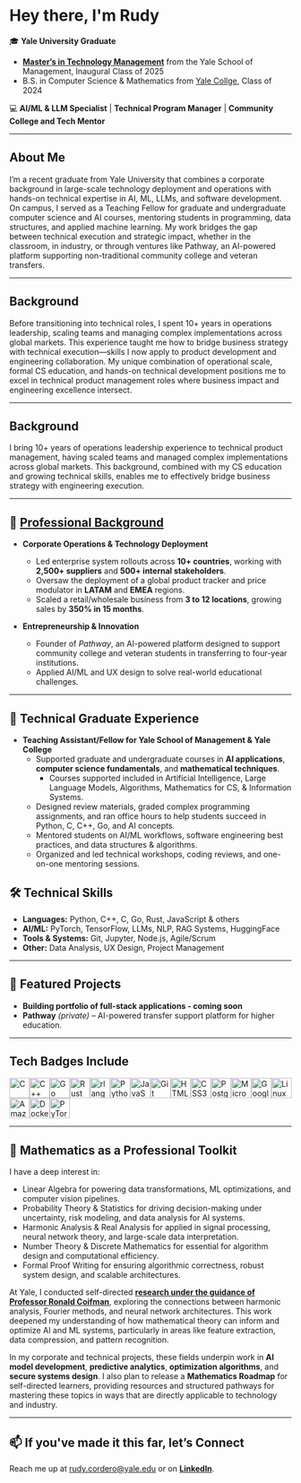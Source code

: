 # Hey there, I'm Rudy

🎓 **Yale University Graduate**  
- **[Master’s in Technology Management](https://som.yale.edu/programs/masters-technology-management)** from the Yale School of Management, Inaugural Class of 2025
- B.S. in Computer Science & Mathematics from [Yale Collge](https://yalecollege.yale.edu/), Class of 2024

💻 **AI/ML & LLM Specialist** | **Technical Program Manager** | **Community College and Tech Mentor**  

---

## About Me
I’m a recent graduate from Yale University that combines a corporate background in large-scale technology deployment and operations with hands-on technical expertise in AI, ML, LLMs, and software development. On campus, I served as a Teaching Fellow for graduate and undergraduate computer science and AI courses, mentoring students in programming, data structures, and applied machine learning. My work bridges the gap between technical execution and strategic impact, whether in the classroom, in industry, or through ventures like Pathway, an AI-powered platform supporting non-traditional community college and veteran transfers.

---

## Background
Before transitioning into technical roles, I spent 10+ years in operations leadership, scaling teams and managing complex implementations across global markets. This experience taught me how to bridge business strategy with technical execution—skills I now apply to product development and engineering collaboration. My unique combination of operational scale, formal CS education, and hands-on technical development positions me to excel in technical product management roles where business impact and engineering excellence intersect.

---

## Background  
I bring 10+ years of operations leadership experience to technical product management, having scaled teams and managed complex implementations across global markets. This background, combined with my CS education and growing technical skills, enables me to effectively bridge business strategy with engineering execution.

---

## 💼 [Professional Background](https://www.linkedin.com/in/rudy-cordero/)
- **Corporate Operations & Technology Deployment**  
  - Led enterprise system rollouts across **10+ countries**, working with **2,500+ suppliers** and **500+ internal stakeholders**.  
  - Oversaw the deployment of a global product tracker and price modulator in **LATAM** and **EMEA** regions.  
  - Scaled a retail/wholesale business from **3 to 12 locations**, growing sales by **350% in 15 months**.

- **Entrepreneurship & Innovation**  
  - Founder of *Pathway*, an AI-powered platform designed to support community college and veteran students in transferring to four-year institutions.  
  - Applied AI/ML and UX design to solve real-world educational challenges.

---

## 🤖 Technical Graduate Experience
- **Teaching Assistant/Fellow for Yale School of Management & Yale College**  
  - Supported graduate and undergraduate courses in **AI applications**, **computer science fundamentals**, and **mathematical techniques**.
    - Courses supported included in Artificial Intelligence, Large Language Models, Algorithms, Mathematics for CS, & Information Systems.
  - Designed review materials, graded complex programming assignments, and ran office hours to help students succeed in Python, C, C++, Go, and AI concepts.  
  - Mentored students on AI/ML workflows, software engineering best practices, and data structures & algorithms.  
  - Organized and led technical workshops, coding reviews, and one-on-one mentoring sessions.

## 🛠 Technical Skills
- **Languages:** Python, C++, C, Go, Rust, JavaScript & others
- **AI/ML:** PyTorch, TensorFlow, LLMs, NLP, RAG Systems, HuggingFace  
- **Tools & Systems:** Git, Jupyter, Node.js, Agile/Scrum  
- **Other:** Data Analysis, UX Design, Project Management

---

## 📌 Featured Projects
- **Building portfolio of full-stack applications - coming soon** 
- **Pathway** *(private)* – AI-powered transfer support platform for higher education.

---

## Tech Badges Include
<p align="left">
<a href="https://docs.microsoft.com/en-us/cpp/?view=msvc-170" target="_blank" rel="noreferrer"><img src="https://raw.githubusercontent.com/danielcranney/readme-generator/main/public/icons/skills/c-colored.svg" alt="C" title="C" width="36" height="36" /></a><a href="https://docs.microsoft.com/en-us/cpp/?view=msvc-170" target="_blank" rel="noreferrer"><img src="https://raw.githubusercontent.com/danielcranney/readme-generator/main/public/icons/skills/cplusplus-colored.svg" alt="C++" title="C++" width="36" height="36" /></a><a href="https://go.dev/doc/" target="_blank" rel="noreferrer"><img src="https://raw.githubusercontent.com/danielcranney/readme-generator/main/public/icons/skills/go-colored.svg" alt="Go" title="Go" width="36" height="36" /></a><a href="https://www.rust-lang.org/" target="_blank" rel="noreferrer"><img src="https://raw.githubusercontent.com/danielcranney/readme-generator/main/public/icons/skills/rust-colored-dark.svg" alt="Rust" title="Rust" width="36" height="36" /></a><a href="https://www.r-project.org/" target="_blank" rel="noreferrer"><img src="https://raw.githubusercontent.com/danielcranney/readme-generator/main/public/icons/skills/rlang-colored.svg" alt="rlang" title="rlang" width="36" height="36" /></a><a href="https://www.python.org/" target="_blank" rel="noreferrer"><img src="https://raw.githubusercontent.com/danielcranney/readme-generator/main/public/icons/skills/python-colored.svg" alt="Python" title="Python" width="36" height="36" /></a><a href="https://developer.mozilla.org/en-US/docs/Web/JavaScript" target="_blank" rel="noreferrer"><img src="https://raw.githubusercontent.com/danielcranney/readme-generator/main/public/icons/skills/javascript-colored.svg" alt="JavaScript" title="JavaScript" width="36" height="36" /></a><a href="https://git-scm.com/" target="_blank" rel="noreferrer"><img src="https://raw.githubusercontent.com/danielcranney/readme-generator/main/public/icons/skills/git-colored.svg" alt="Git" title="Git" width="36" height="36" /></a><a href="https://developer.mozilla.org/en-US/docs/Glossary/HTML5" target="_blank" rel="noreferrer"><img src="https://raw.githubusercontent.com/danielcranney/readme-generator/main/public/icons/skills/html5-colored.svg" alt="HTML5" title="HTML5" width="36" height="36" /></a><a href="https://www.w3.org/TR/CSS/#css" target="_blank" rel="noreferrer"><img src="https://raw.githubusercontent.com/danielcranney/readme-generator/main/public/icons/skills/css3-colored.svg" alt="CSS3" title="CSS3" width="36" height="36" /></a><a href="https://www.postgresql.org/" target="_blank" rel="noreferrer"><img src="https://raw.githubusercontent.com/danielcranney/readme-generator/main/public/icons/skills/postgresql-colored.svg" alt="PostgreSQL" title="PostgreSQL" width="36" height="36" /></a><a href="https://portal.azure.com/" target="_blank" rel="noreferrer"><img src="https://raw.githubusercontent.com/danielcranney/readme-generator/main/public/icons/skills/azure-colored.svg" alt="Microsoft Azure" title="Microsoft Azure" width="36" height="36" /></a><a href="https://cloud.google.com/" target="_blank" rel="noreferrer"><img src="https://raw.githubusercontent.com/danielcranney/readme-generator/main/public/icons/skills/googlecloud-colored.svg" alt="Google Cloud" title="Google Cloud" width="36" height="36" /></a><a href="https://www.linux.org" target="_blank" rel="noreferrer"><img src="https://raw.githubusercontent.com/danielcranney/readme-generator/main/public/icons/skills/linux-colored.svg" alt="Linux" title="Linux" width="36" height="36" /></a><a href="https://aws.amazon.com" target="_blank" rel="noreferrer"><img src="https://raw.githubusercontent.com/danielcranney/readme-generator/main/public/icons/skills/aws-colored-dark.svg" alt="Amazon Web Services" title="Amazon Web Services" width="36" height="36" /></a><a href="https://www.docker.com/" target="_blank" rel="noreferrer"><img src="https://raw.githubusercontent.com/danielcranney/readme-generator/main/public/icons/skills/docker-colored.svg" alt="Docker" title="Docker" width="36" height="36" /></a><a href="https://pytorch.org/" target="_blank" rel="noreferrer"><img src="https://raw.githubusercontent.com/danielcranney/readme-generator/main/public/icons/skills/pytorch-colored.svg" alt="PyTorch" title="PyTorch" width="36" height="36" /></a>
</p>

---

## 🧮 Mathematics as a Professional Toolkit
I have a deep interest in:  
- Linear Algebra for powering data transformations, ML optimizations, and computer vision pipelines.  
- Probability Theory & Statistics for driving decision-making under uncertainty, risk modeling, and data analysis for AI systems.  
- Harmonic Analysis & Real Analysis for applied in signal processing, neural network theory, and large-scale data interpretation.  
- Number Theory & Discrete Mathematics for essential for algorithm design and computational efficiency.  
- Formal Proof Writing for ensuring algorithmic correctness, robust system design, and scalable architectures.  

At Yale, I conducted self-directed **[research under the guidance of Professor Ronald Coifman](https://math.yale.edu/news/2023-math-student-prizes)**, exploring the connections between harmonic analysis, Fourier methods, and neural network architectures. This work deepened my understanding of how mathematical theory can inform and optimize AI and ML systems, particularly in areas like feature extraction, data compression, and pattern recognition.

In my corporate and technical projects, these fields underpin work in **AI model development**, **predictive analytics**, **optimization algorithms**, and **secure systems design**. I also plan to release a **Mathematics Roadmap** for self-directed learners, providing resources and structured pathways for mastering these topics in ways that are directly applicable to technology and industry.

---


## 📫 If you've made it this far, let’s Connect
Reach me up at rudy.cordero@yale.edu or on **[LinkedIn](https://www.linkedin.com/in/rudy-cordero/)**.
